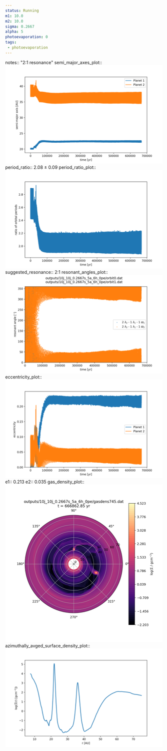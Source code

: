 ```yaml
---
status: Running
m1: 10.0
m2: 10.0
sigma: 0.2667
alpha: 5
photoevaporation: 0
tags:
 - photoevaporation
---
```


notes:: "2:1 resonance"
semi_major_axes_plot:: ![semi_major_axes_10j_10j_0.2667s_5a_6h_0pe.png](plots/semi_major_axes/semi_major_axes_10j_10j_0.2667s_5a_6h_0pe.png)
period_ratio:: 2.08 ± 0.09
period_ratio_plot:: ![period_ratio_10j_10j_0.2667s_5a_6h_0pe.png](plots/period_ratio/period_ratio_10j_10j_0.2667s_5a_6h_0pe.png)
suggested_resonance:: 2:1
resonant_angles_plot:: ![resonant_angles_10j_10j_0.2667s_5a_6h_0pe.png](plots/resonant_angles/resonant_angles_10j_10j_0.2667s_5a_6h_0pe.png)
eccentricity_plot:: ![eccentricity_10j_10j_0.2667s_5a_6h_0pe.png](plots/eccentricity/eccentricity_10j_10j_0.2667s_5a_6h_0pe.png)
e1:: 0.213
e2:: 0.035
gas_density_plot:: ![gas_density_10j_10j_0.2667s_5a_6h_0pe.png](plots/gas_density/gas_density_10j_10j_0.2667s_5a_6h_0pe.png)
azimuthally_avged_surface_density_plot:: ![azimuthally_avged_surface_density_10j_10j_0.2667s_5a_6h_0pe.png](plots/azimuthally_avged_surface_density/azimuthally_avged_surface_density_10j_10j_0.2667s_5a_6h_0pe.png)
